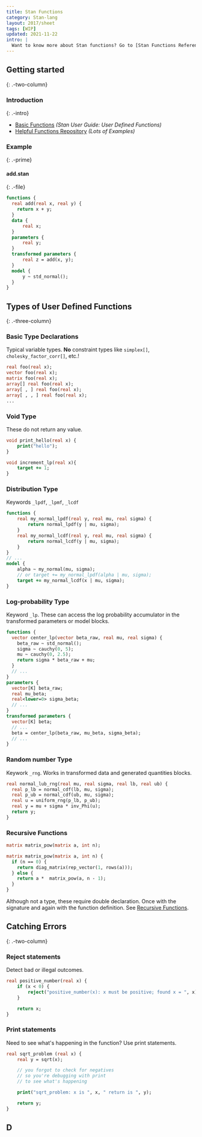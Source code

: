 ```yaml
---
title: Stan Functions
category: Stan-lang
layout: 2017/sheet
tags: [WIP]
updated: 2021-11-22
intro: |
  Want to know more about Stan functions? Go to [Stan Functions Reference](https://mc-stan.org/docs/2_28/functions-reference/index.html).
---
```


## Getting started
{: .-two-column}

### Introduction
{: .-intro}

- [Basic Functions](https://mc-stan.org/docs/2_28/stan-users-guide/basic-functions.html) _(Stan User Guide: User Defined Functions)_
- [Helpful Functions Repository](https://github.com/spinkney/helpful_stan_functions) _(Lots of Examples)_

### Example
{: .-prime}

#### add.stan
{: .-file}

```stan
functions {
  real add(real x, real y) {
    return x + y;
  }
  data {
      real x;
  }
  parameters {
      real y;
  }
  transformed parameters {
      real z = add(x, y);
  }
  model {
      y ~ std_normal();
  }
}
```

## Types of User Defined Functions
{: .-three-column}

### Basic Type Declarations

Typical variable types. **No** constraint types like `simplex[]`, `cholesky_factor_corr[]`, etc.!
```stan
real foo(real x);
vector foo(real x);
matrix foo(real x);
array[] real foo(real x);
array[ , ] real foo(real x);
array[ , , ] real foo(real x);
...
```

### Void Type

These do not return any value.
```stan
void print_hello(real x) {
    print("hello");
}

void increment_lp(real x){
    target += 1;
}
```

### Distribution Type

Keywords `_lpdf`, `_lpmf`, `_lcdf`  

```stan
functions {
    real my_normal_lpdf(real y, real mu, real sigma) {
        return normal_lpdf(y | mu, sigma);
    }
    real my_normal_lcdf(real y, real mu, real sigma) {
        return normal_lcdf(y | mu, sigma);   
    }
}
// ...
model {
    alpha ~ my_normal(mu, sigma);
    // or target += my_normal_lpdf(alpha | mu, sigma);
    target += my_normal_lcdf(x | mu, sigma);
}
```
### Log-probability Type

Keyword `_lp`. These can access the log probability accumulator in the transformed parameters or model blocks.

```stan
functions {
  vector center_lp(vector beta_raw, real mu, real sigma) {
    beta_raw ~ std_normal();
    sigma ~ cauchy(0, 5);
    mu ~ cauchy(0, 2.5);
    return sigma * beta_raw + mu;
  }
  // ...
}
parameters {
  vector[K] beta_raw;
  real mu_beta;
  real<lower=0> sigma_beta;
  // ...
}
transformed parameters {
  vector[K] beta;
  // ...
  beta = center_lp(beta_raw, mu_beta, sigma_beta);
  // ...
}
```

### Random number Type
Keywork `_rng`. Works in transformed data and generated quantities blocks.

```stan
real normal_lub_rng(real mu, real sigma, real lb, real ub) {
  real p_lb = normal_cdf(lb, mu, sigma);
  real p_ub = normal_cdf(ub, mu, sigma);
  real u = uniform_rng(p_lb, p_ub);
  real y = mu + sigma * inv_Phi(u);
  return y;
}
```

### Recursive Functions

```stan
matrix matrix_pow(matrix a, int n);

matrix matrix_pow(matrix a, int n) {
  if (n == 0) {
    return diag_matrix(rep_vector(1, rows(a)));
  } else {
    return a *  matrix_pow(a, n - 1);
  }
}
```
Although not a type, these require double declaration. Once with the signature and again with the function definition. See [Recursive Functions](https://mc-stan.org/docs/2_28/stan-users-guide/recursive-functions.html).

## Catching Errors
{: .-two-column}


### Reject statements

Detect bad or illegal outcomes.
```stan
real positive_number(real x) {
    if (x < 0) {
        reject("positive_number(x): x must be positive; found x = ", x);
    }

    return x;
}
```

### Print statements

Need to see what's happening in the function? Use print statements.

```stan
real sqrt_problem (real x) {
    real y = sqrt(x);

    // you forgot to check for negatives 
    // so you're debugging with print 
    // to see what's happening

    print("sqrt_problem: x is ", x, " return is ", y);

    return y;
}
```

## D

